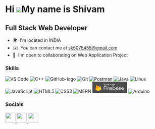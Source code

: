 Hi ![](https://user-images.githubusercontent.com/18350557/176309783-0785949b-9127-417c-8b55-ab5a4333674e.gif)My name is Shivam
==============================================================================================================================

Full Stack Web Developer
-----------------

* 🌍  I'm located in INDIA
* ✉️  You can contact me at [sk5075455@gmail.com](mailto:sk5075455@gmail.com)
* 🤝  I'm open to collaborating on Web Application Project

### Skills


<p align="left">
<img src="https://www.htmlhints.com/image/tutorial/vsCode.png" width="110" height="36" alt="VS Code" />
    <img src="https://5.imimg.com/data5/SELLER/Default/2023/10/354298043/PK/GP/QB/64185218/c-language-traning-500x500.png" width="110" height="36" alt="C++" />
    <img src="https://encrypted-tbn0.gstatic.com/images?q=tbn:ANd9GcTws7BvwzMMoyFbOMbyn5WFlLiodfo4-Gm9IQ&s" width="110" height="36" alt="GitHub-logo"/>
    <img src="https://encrypted-tbn0.gstatic.com/images?q=tbn:ANd9GcSdd25hyNQOMs4Xx1Cv_A_oaT0zagfSWlXMBA&s" width="110" height="36" alt="Git" />
    <img src="https://encrypted-tbn0.gstatic.com/images?q=tbn:ANd9GcQkAYXEVewPSB0DmLb4KMV9bjQv164XSWe7bA&s" width="110" height="36" alt="Postman" />
    <img src="https://encrypted-tbn0.gstatic.com/images?q=tbn:ANd9GcQsOwOVipFUdTPzS-ogAMDkh23dr63PnPx6Fw&s" width="110" height="36" alt="Java" />
    <img src="https://encrypted-tbn0.gstatic.com/images?q=tbn:ANd9GcR_UcHaXnFmjMsROk7FBkxT3-keGr3WktgTdA&s" width="110" height="36" alt="Linux" />
    <img src="https://logodix.com/logo/374784.png" width="110" height="36" alt="JavaScript" />
    <img src="https://www.vhv.rs/dpng/d/127-1271088_html5-course-training-content-details-dainese-vector-hd.png" width="110" height="36" alt="HTML5"/>
    <img src="https://encrypted-tbn0.gstatic.com/images?q=tbn:ANd9GcRhvYSTw2Q476FtD17sdEc97bCyLIatotOO2w&s" width="110" height="36" alt="CSS3" />
    <img src="https://encrypted-tbn0.gstatic.com/images?q=tbn:ANd9GcTrXKHyOgCfLZZUwtXVXpIoh6d04lVqolkwIw&s" width="110" height="36" alt="MERN"  />
    <img src="https://github.com/Shivam5075455/Shivam5075455/blob/main/Firebase%20logo.png?raw=true" width="110" height="36" alt="Filebase" />
    <img src="https://www.liblogo.com/img-logo/ar185a5fd-arduino-logo-arduino-logo--com.png" width="110" height="36" alt="Arduino" />
</p>


### Socials

<p align="left"> <a href="https://www.github.com/Shivam5075455" target="_blank" rel="noreferrer"> <picture> <source media="(prefers-color-scheme: dark)" srcset="https://raw.githubusercontent.com/danielcranney/readme-generator/main/public/icons/socials/github-dark.svg" /> <source media="(prefers-color-scheme: light)" srcset="https://raw.githubusercontent.com/danielcranney/readme-generator/main/public/icons/socials/github.svg" /> <img src="https://raw.githubusercontent.com/danielcranney/readme-generator/main/public/icons/socials/github.svg" width="32" height="32" /> </picture> </a> <a href="https://www.linkedin.com/in/shivam-kumar-b13b06239" target="_blank" rel="noreferrer"> <picture> <source media="(prefers-color-scheme: dark)" srcset="https://raw.githubusercontent.com/danielcranney/readme-generator/main/public/icons/socials/linkedin-dark.svg" /> <source media="(prefers-color-scheme: light)" srcset="https://raw.githubusercontent.com/danielcranney/readme-generator/main/public/icons/socials/linkedin.svg" /> <img src="https://raw.githubusercontent.com/danielcranney/readme-generator/main/public/icons/socials/linkedin.svg" width="32" height="32" /> </picture> </a> <a href="https://www.stackoverflow.com/users/shivam-kumar" target="_blank" rel="noreferrer"> <picture> <source media="(prefers-color-scheme: dark)" srcset="https://raw.githubusercontent.com/danielcranney/readme-generator/main/public/icons/socials/stackoverflow-dark.svg" /> <source media="(prefers-color-scheme: light)" srcset="https://raw.githubusercontent.com/danielcranney/readme-generator/main/public/icons/socials/stackoverflow.svg" /> <img src="https://raw.githubusercontent.com/danielcranney/readme-generator/main/public/icons/socials/stackoverflow.svg" width="32" height="32" /> </picture> </a></p>
